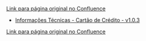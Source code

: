 [Link para página original no Confluence](https://openfinancebrasil.atlassian.net/wiki/spaces/OF/pages/17371357)

- [Informações Técnicas - Cartão de Crédito - v1.0.3](../../../../../../../OF/Open%20Finance%20Brasil/Especifica%c3%a7%c3%b5es%20de%20APIs/Dados%20do%20Cliente%20%e2%80%93%20DC/[DC]%20API%20-%20Cart%c3%a3o%20de%20Cr%c3%a9dito/Hist%c3%b3rico%20de%20Especifica%c3%a7%c3%b5es%20-%20[DC]%20Cart%c3%a3o%20de%20Cr%c3%a9dito/v1.0.3%20-%20Cart%c3%a3o%20de%20Cr%c3%a9dito/Informa%c3%a7%c3%b5es%20T%c3%a9cnicas%20-%20Cart%c3%a3o%20de%20Cr%c3%a9dito%20-%20v1.0.3)

[Link para página original no Confluence](https://openfinancebrasil.atlassian.net/wiki/spaces/OF/pages/17371357)